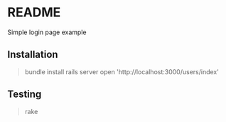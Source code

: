 # README
Simple login page example

## Installation
> bundle install
rails server
open 'http://localhost:3000/users/index'

## Testing
> rake
